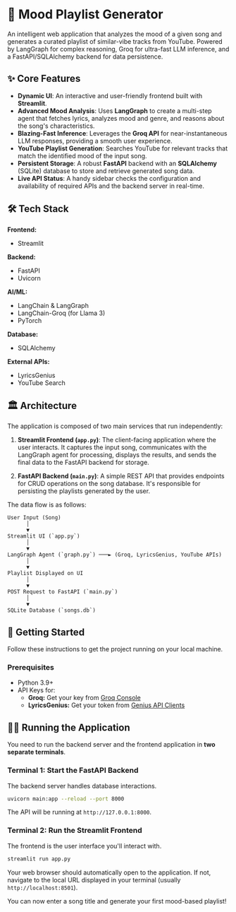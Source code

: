 # 🎵 Mood Playlist Generator

An intelligent web application that analyzes the mood of a given song and generates a curated playlist of similar-vibe tracks from YouTube. Powered by LangGraph for complex reasoning, Groq for ultra-fast LLM inference, and a FastAPI/SQLAlchemy backend for data persistence.



## ✨ Core Features

-   **Dynamic UI**: An interactive and user-friendly frontend built with **Streamlit**.
-   **Advanced Mood Analysis**: Uses **LangGraph** to create a multi-step agent that fetches lyrics, analyzes mood and genre, and reasons about the song's characteristics.
-   **Blazing-Fast Inference**: Leverages the **Groq API** for near-instantaneous LLM responses, providing a smooth user experience.
-   **YouTube Playlist Generation**: Searches YouTube for relevant tracks that match the identified mood of the input song.
-   **Persistent Storage**: A robust **FastAPI** backend with an **SQLAlchemy** (SQLite) database to store and retrieve generated song data.
-   **Live API Status**: A handy sidebar checks the configuration and availability of required APIs and the backend server in real-time.

## 🛠️ Tech Stack

**Frontend:**
-   Streamlit

**Backend:**
-   FastAPI
-   Uvicorn

**AI/ML:**
-   LangChain & LangGraph
-   LangChain-Groq (for Llama 3)
-   PyTorch

**Database:**
-   SQLAlchemy

**External APIs:**
-   LyricsGenius
-   YouTube Search

## 🏛️ Architecture

The application is composed of two main services that run independently:

1.  **Streamlit Frontend (`app.py`)**: The client-facing application where the user interacts. It captures the input song, communicates with the LangGraph agent for processing, displays the results, and sends the final data to the FastAPI backend for storage.

2.  **FastAPI Backend (`main.py`)**: A simple REST API that provides endpoints for CRUD operations on the song database. It's responsible for persisting the playlists generated by the user.

The data flow is as follows:

```
User Input (Song)
      │
      ▼
Streamlit UI (`app.py`)
      │
      ▼
LangGraph Agent (`graph.py`) ───► (Groq, LyricsGenius, YouTube APIs)
      │
      ▼
Playlist Displayed on UI
      │
      ▼
POST Request to FastAPI (`main.py`)
      │
      ▼
SQLite Database (`songs.db`)
```

## 🚀 Getting Started

Follow these instructions to get the project running on your local machine.

### Prerequisites

-   Python 3.9+
-   API Keys for:
    -   **Groq:** Get your key from [Groq Console](https://console.groq.com/keys)
    -   **LyricsGenius:** Get your token from [Genius API Clients](http://genius.com/api-clients)

## 🏃‍♂️ Running the Application

You need to run the backend server and the frontend application in **two separate terminals**.

### Terminal 1: Start the FastAPI Backend

The backend server handles database interactions.

```bash
uvicorn main:app --reload --port 8000
```
The API will be running at `http://127.0.0.1:8000`.

### Terminal 2: Run the Streamlit Frontend

The frontend is the user interface you'll interact with.

```bash
streamlit run app.py
```
Your web browser should automatically open to the application. If not, navigate to the local URL displayed in your terminal (usually `http://localhost:8501`).

You can now enter a song title and generate your first mood-based playlist!
